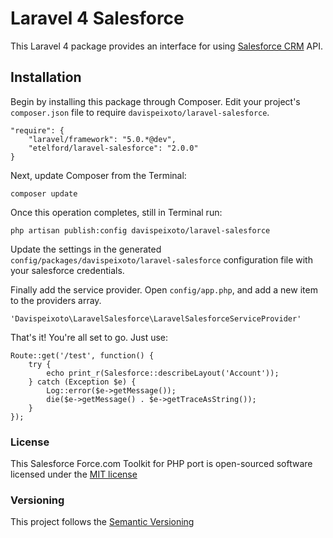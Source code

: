 Laravel 4 Salesforce
====================

This Laravel 4 package provides an interface for using [Salesforce CRM](http://www.salesforce.com/) API.

Installation
------------

Begin by installing this package through Composer. Edit your project's `composer.json` file to require `davispeixoto/laravel-salesforce`.

    "require": {
        "laravel/framework": "5.0.*@dev",
        "etelford/laravel-salesforce": "2.0.0"
    }

Next, update Composer from the Terminal:

    composer update

Once this operation completes, still in Terminal run:

    php artisan publish:config davispeixoto/laravel-salesforce
    
Update the settings in the generated `config/packages/davispeixoto/laravel-salesforce` configuration file with your salesforce credentials.

Finally add the service provider. Open `config/app.php`, and add a new item to the providers array.

    'Davispeixoto\LaravelSalesforce\LaravelSalesforceServiceProvider'

That's it! You're all set to go. Just use:

    Route::get('/test', function() {
        try {
            echo print_r(Salesforce::describeLayout('Account'));
        } catch (Exception $e) {
            Log::error($e->getMessage());
            die($e->getMessage() . $e->getTraceAsString());
        }
    });

### License

This Salesforce Force.com Toolkit for PHP port is open-sourced software licensed under the [MIT license](http://opensource.org/licenses/MIT)

### Versioning

This project follows the [Semantic Versioning](http://semver.org/)